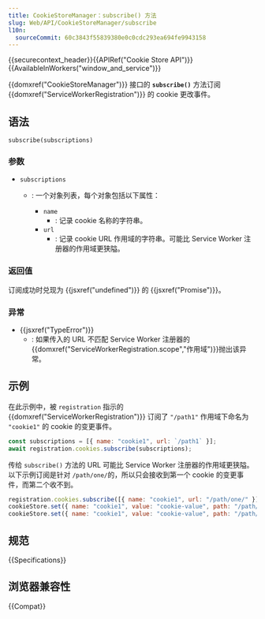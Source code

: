 ```yaml
---
title: CookieStoreManager：subscribe() 方法
slug: Web/API/CookieStoreManager/subscribe
l10n:
  sourceCommit: 60c3843f55839380e0c0cdc293ea694fe9943158
---
```


{{securecontext_header}}{{APIRef("Cookie Store API")}}{{AvailableInWorkers("window_and_service")}}

{{domxref("CookieStoreManager")}} 接口的 **`subscribe()`** 方法订阅 {{domxref("ServiceWorkerRegistration")}} 的 cookie 更改事件。

## 语法

```js-nolint
subscribe(subscriptions)
```

### 参数

- `subscriptions`

  - : 一个对象列表，每个对象包括以下属性：

    - `name`
      - : 记录 cookie 名称的字符串。
    - `url`
      - : 记录 cookie URL 作用域的字符串。可能比 Service Worker 注册器的作用域更狭隘。

### 返回值

订阅成功时兑现为 {{jsxref("undefined")}} 的 {{jsxref("Promise")}}。

### 异常

- {{jsxref("TypeError")}}
  - : 如果传入的 URL 不匹配 Service Worker 注册器的{{domxref("ServiceWorkerRegistration.scope","作用域")}}抛出该异常。

## 示例

在此示例中，被 `registration` 指示的 {{domxref("ServiceWorkerRegistration")}} 订阅了 `"/path1"` 作用域下命名为 `"cookie1"` 的 cookie 的变更事件。

```js
const subscriptions = [{ name: "cookie1", url: `/path1` }];
await registration.cookies.subscribe(subscriptions);
```

传给 `subscribe()` 方法的 URL 可能比 Service Worker 注册器的作用域更狭隘。以下示例订阅是针对 `/path/one/`的，所以只会接收到第一个 cookie 的变更事件，而第二个收不到。

```js
registration.cookies.subscribe([{ name: "cookie1", url: "/path/one/" }]); // 订阅 cookie1
cookieStore.set({ name: "cookie1", value: "cookie-value", path: "/path/one/" }); // 收到一个变更事件
cookieStore.set({ name: "cookie1", value: "cookie-value", path: "/path/two/" }); // 不会受到变更事件
```

## 规范

{{Specifications}}

## 浏览器兼容性

{{Compat}}
